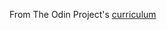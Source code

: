 From The Odin Project's [curriculum](http://www.theodinproject.com/courses/html5-and-css3/lessons/using-bootstrap)
